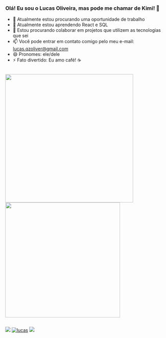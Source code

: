 ### Olá! Eu sou o Lucas Oliveira, mas pode me chamar de Kimi! 👋

- 🔭 Atualmente estou procurando uma oportunidade de trabalho
- 🌱 Atualmente estou aprendendo React e SQL
- 👯 Estou procurando colaborar em projetos que utilizem as tecnologias que sei
- 📫 Você pode entrar em contato comigo pelo meu e-mail: lucas.qzoliver@gmail.com
- 😄 Pronomes: ele/dele 
- ⚡ Fato divertido: Eu amo café! ☕
##
<div>
  <a href="https://github.com/Kiminasu">  
  <img  width="400" height="auto" src="https://github-readme-stats.vercel.app/api?username=kiminasu&show_icons=true&theme=merko"/>
  <img width="359" height="auto" src="https://github-readme-stats.vercel.app/api/top-langs/?username=kiminasu&layout=compact&theme=merko"/>
</div>
  
##
  <div>
    <a href="https://www.linkedin.com/in/lucas-qzoliver/" target="_blank" ><img src="https://img.shields.io/badge/LinkedIn-0077B5?style=for-the-badge&logo=linkedin&logoColor=white" target="_blank"></a>
    <a href="https://pt.anotepad.com/notes/9t4c2f82" target="_blank" ><img src="https://img.shields.io/badge/Gmail-D14836?style=for-the-badge&logo=gmail&logoColor=white" alt="lucas" target="_blank"></a>
    <a href="https://wa.me/qr/76MLEQ4LNAFPE1" target="_blank" ><img src="https://img.shields.io/badge/WhatsApp-25D366?style=for-the-badge&logo=whatsapp&logoColor=white" target="_blank"></a>
  </div>
  
 
